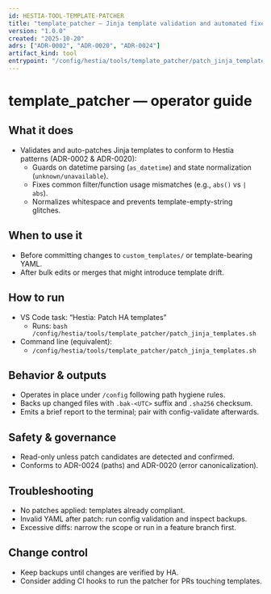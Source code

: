 ```yaml
---
id: HESTIA-TOOL-TEMPLATE-PATCHER
title: "template_patcher — Jinja template validation and automated fixes"
version: "1.0.0"
created: "2025-10-20"
adrs: ["ADR-0002", "ADR-0020", "ADR-0024"]
artifact_kind: tool
entrypoint: "/config/hestia/tools/template_patcher/patch_jinja_templates.sh"
---
```


# template_patcher — operator guide

## What it does
- Validates and auto-patches Jinja templates to conform to Hestia patterns (ADR-0002 & ADR-0020):
  - Guards on datetime parsing (`as_datetime`) and state normalization (`unknown/unavailable`).
  - Fixes common filter/function usage mismatches (e.g., `abs()` vs `| abs`).
  - Normalizes whitespace and prevents template-empty-string glitches.

## When to use it
- Before committing changes to `custom_templates/` or template-bearing YAML.
- After bulk edits or merges that might introduce template drift.

## How to run
- VS Code task: “Hestia: Patch HA templates”
  - Runs: `bash /config/hestia/tools/template_patcher/patch_jinja_templates.sh`
- Command line (equivalent):
  - `/config/hestia/tools/template_patcher/patch_jinja_templates.sh`

## Behavior & outputs
- Operates in place under `/config` following path hygiene rules.
- Backs up changed files with `.bak-<UTC>` suffix and `.sha256` checksum.
- Emits a brief report to the terminal; pair with config-validate afterwards.

## Safety & governance
- Read-only unless patch candidates are detected and confirmed.
- Conforms to ADR-0024 (paths) and ADR-0020 (error canonicalization).

## Troubleshooting
- No patches applied: templates already compliant.
- Invalid YAML after patch: run config validation and inspect backups.
- Excessive diffs: narrow the scope or run in a feature branch first.

## Change control
- Keep backups until changes are verified by HA.
- Consider adding CI hooks to run the patcher for PRs touching templates.
